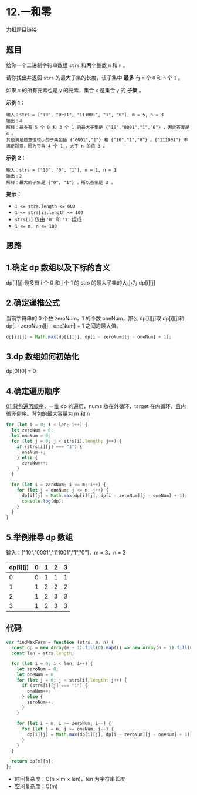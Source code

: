 # 12.一和零

[力扣题目链接](https://leetcode.cn/problems/ones-and-zeroes/)

## 题目

给你一个二进制字符串数组 `strs` 和两个整数 `m` 和 `n` 。

请你找出并返回 `strs` 的最大子集的长度，该子集中 **最多** 有 `m` 个 `0` 和 `n` 个 `1` 。

如果 `x` 的所有元素也是 `y` 的元素，集合 `x` 是集合 `y` 的 **子集** 。

**示例 1：**

```
输入：strs = ["10", "0001", "111001", "1", "0"], m = 5, n = 3
输出：4
解释：最多有 5 个 0 和 3 个 1 的最大子集是 {"10","0001","1","0"} ，因此答案是 4 。
其他满足题意但较小的子集包括 {"0001","1"} 和 {"10","1","0"} 。{"111001"} 不满足题意，因为它含 4 个 1 ，大于 n 的值 3 。
```

**示例 2：**

```
输入：strs = ["10", "0", "1"], m = 1, n = 1
输出：2
解释：最大的子集是 {"0", "1"} ，所以答案是 2 。
```

**提示：**

- `1 <= strs.length <= 600`
- `1 <= strs[i].length <= 100`
- `strs[i]` 仅由 `'0'` 和 `'1'` 组成
- `1 <= m, n <= 100`

## 思路

## 1.确定 dp 数组以及下标的含义

dp\[i][j]:最多有 i 个 0 和 j 个 1 的 strs 的最大子集的大小为 dp\[i][j]

## 2.确定递推公式

当前字符串的 0 个数 zeroNum，1 的个数 oneNum，那么 dp\[i][j]取 dp\[i][j]和 dp\[i - zeroNum][j - oneNum] + 1 之间的最大值。

```js
dp[i][j] = Math.max(dp[i][j], dp[i - zeroNum][j - oneNum] + 1);
```

## 3.dp 数组如何初始化

dp\[0][0] = 0

## 4.确定遍历顺序

[01 背包遍历顺序](http://localhost:8080/blog/arithmetic/DP/linearArray.html)，一维 dp 的遍历，nums 放在外循环，target 在内循环，且内循环倒序。背包的最大容量为 m 和 n

```js
for (let i = 0; i < len; i++) {
  let zeroNum = 0;
  let oneNum = 0;
  for (let j = 0; j < strs[i].length; j++) {
    if (strs[i][j] === "1") {
      oneNum++;
    } else {
      zeroNum++;
    }
  }

  for (let i = zeroNum; i <= m; i++) {
    for (let j = oneNum; j <= n; j++) {
      dp[i][j] = Math.max(dp[i][j], dp[i - zeroNum][j - oneNum] + 1);
      console.log(dp);
    }
  }
}
```

## 5.举例推导 dp 数组

输入：["10","0001","111001","1","0"]，m = 3，n = 3

| dp\[i][j] | 0   | 1   | 2   | 3   |
| --------- | --- | --- | --- | --- |
| 0         | 0   | 1   | 1   | 1   |
| 1         | 1   | 2   | 2   | 2   |
| 2         | 1   | 2   | 3   | 3   |
| 3         | 1   | 2   | 3   | 3   |

## 代码

```js
var findMaxForm = function (strs, m, n) {
  const dp = new Array(m + 1).fill(0).map(() => new Array(n + 1).fill(0));
  const len = strs.length;

  for (let i = 0; i < len; i++) {
    let zeroNum = 0;
    let oneNum = 0;
    for (let j = 0; j < strs[i].length; j++) {
      if (strs[i][j] === "1") {
        oneNum++;
      } else {
        zeroNum++;
      }
    }

    for (let i = m; i >= zeroNum; i--) {
      for (let j = n; j >= oneNum; j--) {
        dp[i][j] = Math.max(dp[i][j], dp[i - zeroNum][j - oneNum] + 1);
      }
    }
  }

  return dp[m][n];
};
```

- 时间复杂度：O(n × m × len)，len 为字符串长度
- 空间复杂度：O(m)
